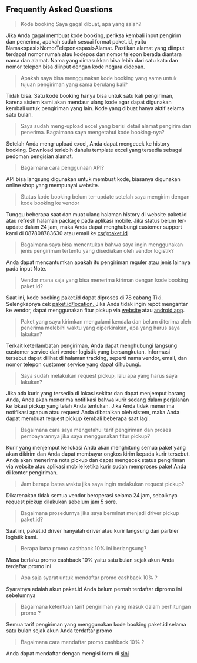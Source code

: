 ## Frequently Asked Questions

> Kode booking Saya gagal dibuat, apa yang salah?

Jika Anda gagal membuat kode booking, periksa kembali input pengirim dan penerima, apakah sudah sesuai format paket.id, yaitu Nama&lt;spasi&gt;NomorTelepon&lt;spasi&gt;Alamat. Pastikan alamat yang diinput terdapat nomor rumah atau kodepos dan nomor telepon berada diantara nama dan alamat. Nama yang dimasukkan bisa lebih dari satu kata dan nomor telepon bisa diinput dengan kode negara didepan.

> Apakah saya bisa menggunakan kode booking yang sama untuk tujuan pengiriman yang sama berulang kali?

Tidak bisa. Satu kode booking hanya bisa untuk satu kali pengiriman, karena sistem kami akan mendaur ulang kode agar dapat digunakan kembali untuk pengiriman yang lain. Kode yang dibuat hanya aktif selama satu bulan.

> Saya sudah meng-upload excel yang berisi detail alamat pengirim dan penerima. Bagaimana saya mengetahui kode booking-nya?

Setelah Anda meng-upload excel, Anda dapat mengecek ke history booking. Download terlebih dahulu template excel yang tersedia sebagai pedoman pengisian alamat.

> Bagaimana cara penggunaan API?

API bisa langsung digunakan untuk membuat kode, biasanya digunakan online shop yang mempunyai website.

> Status kode booking belum ter-update setelah saya mengirim dengan kode booking ke vendor

Tunggu beberapa saat dan muat ulang halaman history di website paket.id atau refresh halaman package pada aplikasi mobile. Jika status belum ter-update dalam 24 jam, maka Anda dapat menghubungi customer support kami di 087808783630 atau email ke cs@paket.id

> Bagaimana saya bisa menentukan bahwa saya ingin menggunakan jenis pengiriman tertentu yang disediakan oleh vendor logistik?

Anda dapat mencantumkan apakah itu pengiriman reguler atau jenis lainnya pada input Note.

> Vendor mana saja yang bisa menerima kiriman dengan kode booking paket.id?

Saat ini, kode booking paket.id dapat diproses di 78 cabang Tiki. Selengkapnya cek [paket.id/location. ](/paket.id/location)Jika Anda tidak ingin repot mengantar ke vendor, dapat menggunakan fitur pickup via [website](web.md) atau [android app](android.md).

> Paket yang saya kirimkan mengalami kendala dan belum diterima oleh penerima melebihi waktu yang diperkirakan, apa yang harus saya lakukan?

Terkait keterlambatan pengiriman, Anda dapat menghubungi langsung customer service dari vendor logistik yang bersangkutan. Informasi tersebut dapat dilihat di halaman tracking, seperti nama vendor, email, dan nomor telepon customer service yang dapat dihubungi.

> Saya sudah melakukan request pickup, lalu apa yang harus saya lakukan?

Jika ada kurir yang tersedia di lokasi sekitar dan dapat menjemput barang Anda, Anda akan menerima notifikasi bahwa kurir sedang dalam perjalanan ke lokasi pickup yang telah Anda tentukan. Jika Anda tidak menerima notifikasi apapun atau request Anda dibatalkan oleh sistem, maka Anda dapat membuat request pickup kembali beberapa saat lagi.

> Bagaimana cara saya mengetahui tarif pengiriman dan proses pembayarannya jika saya menggunakan fitur pickup?

Kurir yang menjemput ke lokasi Anda akan menghitung semua paket yang akan dikirim dan Anda dapat membayar ongkos kirim kepada kurir tersebut. Anda akan menerima nota pickup dan dapat mengecek status pengiriman via website atau aplikasi mobile ketika kurir sudah memproses paket Anda di konter pengiriman.

> Jam berapa batas waktu jika saya ingin melakukan request pickup?

Dikarenakan tidak semua vendor beroperasi selama 24 jam, sebaiknya request pickup dilakukan sebelum jam 5 sore.

> Bagaimana prosedurnya jika saya berminat menjadi driver pickup paket.id?

Saat ini, paket.id driver hanyalah driver atau kurir langsung dari partner logistik kami.

> Berapa lama promo cashback 10% ini berlangsung?

Masa berlaku promo cashback 10% yaitu satu bulan sejak akun Anda terdaftar promo ini

> Apa saja syarat untuk mendaftar promo cashback 10% ?

Syaratnya adalah akun paket.id Anda belum pernah terdaftar dipromo ini sebelumnya

> Bagaimana ketentuan tarif pengiriman yang masuk dalam perhitungan promo ?

Semua tarif pengiriman yang menggunakan kode booking paket.id selama satu bulan sejak akun Anda terdaftar promo

> Bagaimana cara mendaftar promo cashback 10% ?

Anda dapat mendaftar dengan mengisi form di [sini](/paket.id/promo)

